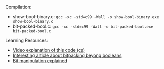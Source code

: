 Compilation:

- show-bool-binary.c: `gcc -xc -std=c99 -Wall -o show-bool-binary.exe show-bool-binary.c`
- bit-packed-bool.c: `gcc -xc -std=c99 -Wall -o bit-packed-bool.exe bit-packed-bool.c`

Learning Resources:

- [Video explanation of this code (cs)](https://youtu.be/rjtreVtsJcg)
- [Interesting article about bitpacking beyong booleans](https://towardsdatascience.com/smart-way-of-storing-data-d22dd5077340)
- [Bit manipulation explained](https://www.geeksforgeeks.org/all-about-bit-manipulation/)
